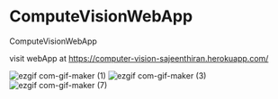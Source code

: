 # ComputeVisionWebApp
ComputeVisionWebApp

visit webApp at https://computer-vision-sajeenthiran.herokuapp.com/




![ezgif com-gif-maker (1)](https://user-images.githubusercontent.com/77486691/183256161-ba1cd353-0389-4c53-9c06-a9e3e4cc187e.gif)
![ezgif com-gif-maker (3)](https://user-images.githubusercontent.com/77486691/183256302-a23c9827-611e-4174-88cb-dc6a3f208c85.gif)
![ezgif com-gif-maker (7)](https://user-images.githubusercontent.com/77486691/183256724-4fbafefd-02a3-4384-b090-6a500d23d8b3.gif)
